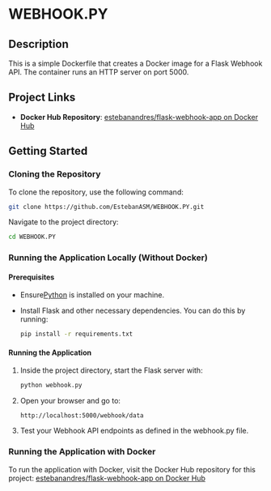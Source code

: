 # WEBHOOK.PY


## Description
This is a simple Dockerfile that creates a Docker image for a Flask Webhook API. The container runs an HTTP server on port 5000.

## Project Links
- **Docker Hub Repository**: [estebanandres/flask-webhook-app on Docker Hub](https://hub.docker.com/repository/docker/estebanandres/flask-webhook-app/general)

## Getting Started

### Cloning the Repository
To clone the repository, use the following command:
```bash
git clone https://github.com/EstebanASM/WEBHOOK.PY.git
```
Navigate to the project directory:
```bash
cd WEBHOOK.PY
```

### Running the Application Locally (Without Docker)
#### Prerequisites
- Ensure[Python](https://www.python.org/downloads/) is installed on your machine.

- Install Flask and other necessary dependencies. You can do this by running:
   ```bash
   pip install -r requirements.txt

   ```

#### Running the Application
1. Inside the project directory, start the Flask server with:
   ```bash
   python webhook.py

   ```
2. Open your browser and go to:
   ```
   http://localhost:5000/webhook/data
   
   ```
3. Test your Webhook API endpoints as defined in the webhook.py file.

### Running the Application with Docker

To run the application with Docker, visit the Docker Hub repository for this project: [estebanandres/flask-webhook-app on Docker Hub](https://hub.docker.com/repository/docker/estebanandres/flask-webhook-app/general)